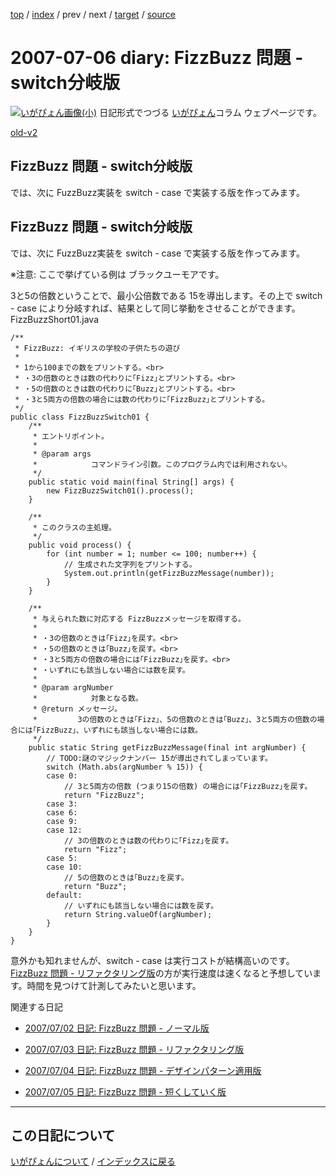 [top](https://igapyon.github.io/diary/) 
 / [index](https://igapyon.github.io/diary/2007/index.html) 
 / prev 
 / next 
 / [target](https://igapyon.github.io/diary/2007/ig070706.html) 
 / [source](https://github.com/igapyon/diary/blob/gh-pages/2007/ig070706.html.src.md) 

2007-07-06 diary: FizzBuzz 問題 - switch分岐版
=====================================================================================================
[![いがぴょん画像(小)](https://igapyon.github.io/diary/images/iga200306s.jpg "いがぴょん")](https://igapyon.github.io/diary/memo/memoigapyon.html) 日記形式でつづる [いがぴょん](https://igapyon.github.io/diary/memo/memoigapyon.html)コラム ウェブページです。

[old-v2](ig070706-orig.html)

## FizzBuzz 問題 - switch分岐版

では、次に FuzzBuzz実装を switch - case で実装する版を作ってみます。

## FizzBuzz 問題 - switch分岐版

では、次に FuzzBuzz実装を switch - case で実装する版を作ってみます。

※注意: ここで挙げている例は ブラックユーモアです。

3と5の倍数ということで、最小公倍数である 15を導出します。その上で switch - case により分岐すれば、結果として同じ挙動をさせることができます。
FizzBuzzShort01.java
      
```
/**
 * FizzBuzz: イギリスの学校の子供たちの遊び
 * 
 * 1から100までの数をプリントする。<br>
 * ・3の倍数のときは数の代わりに｢Fizz｣とプリントする。<br>
 * ・5の倍数のときは数の代わりに｢Buzz｣とプリントする。<br>
 * ・3と5両方の倍数の場合には数の代わりに｢FizzBuzz｣とプリントする。
 */
public class FizzBuzzSwitch01 {
    /**
     * エントリポイント。
     * 
     * @param args
     *            コマンドライン引数。このプログラム内では利用されない。
     */
    public static void main(final String[] args) {
        new FizzBuzzSwitch01().process();
    }

    /**
     * このクラスの主処理。
     */
    public void process() {
        for (int number = 1; number <= 100; number++) {
            // 生成された文字列をプリントする。
            System.out.println(getFizzBuzzMessage(number));
        }
    }

    /**
     * 与えられた数に対応する FizzBuzzメッセージを取得する。
     * 
     * ・3の倍数のときは｢Fizz｣を戻す。<br>
     * ・5の倍数のときは｢Buzz｣を戻す。<br>
     * ・3と5両方の倍数の場合には｢FizzBuzz｣を戻す。<br>
     * ・いずれにも該当しない場合には数を戻す。
     * 
     * @param argNumber
     *            対象となる数。
     * @return メッセージ。
     *         3の倍数のときは｢Fizz｣、5の倍数のときは｢Buzz｣、3と5両方の倍数の場合には｢FizzBuzz｣、いずれにも該当しない場合には数。
     */
    public static String getFizzBuzzMessage(final int argNumber) {
        // TODO:謎のマジックナンバー 15が導出されてしまっています。
        switch (Math.abs(argNumber % 15)) {
        case 0:
            // 3と5両方の倍数 (つまり15の倍数) の場合には｢FizzBuzz｣を戻す。
            return "FizzBuzz";
        case 3:
        case 6:
        case 9:
        case 12:
            // 3の倍数のときは数の代わりに｢Fizz｣を戻す。
            return "Fizz";
        case 5:
        case 10:
            // 5の倍数のときは｢Buzz｣を戻す。
            return "Buzz";
        default:
            // いずれにも該当しない場合には数を戻す。
            return String.valueOf(argNumber);
        }
    }
}
```

      
意外かも知れませんが、switch - case は実行コストが結構高いのです。[FizzBuzz 問題 - リファクタリング版](ig070703.html)の方が実行速度は速くなると予想しています。時間を見つけて計測してみたいと思います。

関連する日記

* [2007/07/02 日記: FizzBuzz 問題 - ノーマル版](ig070702.html)
  
* [2007/07/03 日記: FizzBuzz 問題 - リファクタリング版](ig070703.html)
  
* [2007/07/04 日記: FizzBuzz 問題 - デザインパターン適用版](ig070704.html)
  
* [2007/07/05 日記: FizzBuzz 問題 - 短くしていく版](ig070705.html)


----------------------------------------------------------------------------------------------------

## この日記について
[いがぴょんについて](https://igapyon.github.io/diary/memo/memoigapyon.html) / [インデックスに戻る](https://igapyon.github.io/diary/idxall.html)
